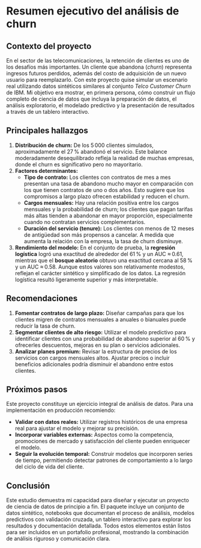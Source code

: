 # Resumen ejecutivo del análisis de churn

## Contexto del proyecto

En el sector de las telecomunicaciones, la retención de clientes es uno de los desafíos más importantes. Un cliente que abandona (*churn*) representa ingresos futuros perdidos, además del costo de adquisición de un nuevo usuario para reemplazarlo. Con este proyecto quise simular un escenario real utilizando datos sintéticos similares al conjunto *Telco Customer Churn* de IBM. Mi objetivo era mostrar, en primera persona, cómo construir un flujo completo de ciencia de datos que incluya la preparación de datos, el análisis exploratorio, el modelado predictivo y la presentación de resultados a través de un tablero interactivo.

## Principales hallazgos

1. **Distribución de churn:** De los 5 000 clientes simulados, aproximadamente el 27 % abandonó el servicio. Este balance moderadamente desequilibrado refleja la realidad de muchas empresas, donde el churn es significativo pero no mayoritario.
2. **Factores determinantes:**
   * **Tipo de contrato:** Los clientes con contratos de mes a mes presentan una tasa de abandono mucho mayor en comparación con los que tienen contratos de uno o dos años. Esto sugiere que los compromisos a largo plazo ofrecen estabilidad y reducen el churn.
   * **Cargos mensuales:** Hay una relación positiva entre los cargos mensuales y la probabilidad de churn; los clientes que pagan tarifas más altas tienden a abandonar en mayor proporción, especialmente cuando no contratan servicios complementarios.
   * **Duración del servicio (tenure):** Los clientes con menos de 12 meses de antigüedad son más propensos a cancelar. A medida que aumenta la relación con la empresa, la tasa de churn disminuye.
3. **Rendimiento del modelo:** En el conjunto de prueba, la **regresión logística** logró una exactitud de alrededor del 61 % y un AUC ≈ 0.61, mientras que el **bosque aleatorio** obtuvo una exactitud cercana al 58 % y un AUC ≈ 0.58. Aunque estos valores son relativamente modestos, reflejan el carácter sintético y simplificado de los datos. La regresión logística resultó ligeramente superior y más interpretable.

## Recomendaciones

1. **Fomentar contratos de largo plazo:** Diseñar campañas para que los clientes migren de contratos mensuales a anuales o bianuales puede reducir la tasa de churn.
2. **Segmentar clientes de alto riesgo:** Utilizar el modelo predictivo para identificar clientes con una probabilidad de abandono superior al 60 % y ofrecerles descuentos, mejoras en su plan o servicios adicionales.
3. **Analizar planes premium:** Revisar la estructura de precios de los servicios con cargos mensuales altos. Ajustar precios o incluir beneficios adicionales podría disminuir el abandono entre estos clientes.

## Próximos pasos

Este proyecto constituye un ejercicio integral de análisis de datos. Para una implementación en producción recomiendo:

* **Validar con datos reales:** Utilizar registros históricos de una empresa real para ajustar el modelo y mejorar su precisión.
* **Incorporar variables externas:** Aspectos como la competencia, promociones de mercado y satisfacción del cliente pueden enriquecer el modelo.
* **Seguir la evolución temporal:** Construir modelos que incorporen series de tiempo, permitiendo detectar patrones de comportamiento a lo largo del ciclo de vida del cliente.

## Conclusión

Este estudio demuestra mi capacidad para diseñar y ejecutar un proyecto de ciencia de datos de principio a fin. El paquete incluye un conjunto de datos sintético, notebooks que documentan el proceso de análisis, modelos predictivos con validación cruzada, un tablero interactivo para explorar los resultados y documentación detallada. Todos estos elementos están listos para ser incluidos en un portafolio profesional, mostrando la combinación de análisis riguroso y comunicación clara.